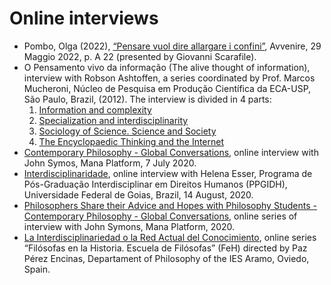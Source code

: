 # Online interviews

* Pombo, Olga (2022),  [“Pensare vuol dire allargare i confini”](https://www.avvenire.it/agora/pagine/pensare-vuol-dire-allargare-i-confini), Avvenire, 29 Maggio 2022, p. A 22 (presented by Giovanni Scarafile). 
*	O Pensamento vivo da informação (The alive thought of information), interview with Robson Ashtoffen, a series coordinated by Prof. Marcos Mucheroni, Núcleo de Pesquisa em Produção Científica da ECA-USP, São Paulo, Brazil, (2012).  The interview is divided in 4 parts: 
     1.	[Information and complexity](https://www.youtube.com/watch?v=hpncNUeEVYE&feature=plcp)
     2.	[Specialization and interdisciplinarity](https://www.youtube.com/watch?v=ExyaET0GuVg)
     3.	[Sociology of Science. Science and Society](https://www.youtube.com/watch?v=Ua2vMtqdgW8)
     4.	[The Encyclopaedic Thinking and the Internet](https://www.youtube.com/watch?v=bLyV4bwh8sM)
*	[Contemporary Philosophy - Global Conversations](https://www.youtube.com/watch?v=oOZaGbF3aLs&feature=youtu.be), online interview with John Symos, Mana Platform, 7 July 2020.
* [Interdisciplinaridade](https://www.youtube.com/watch?v=HJdyKZbsZes), online interview with Helena Esser, Programa de Pós-Graduação Interdisciplinar em Direitos Humanos (PPGIDH), Universidade Federal de Goias, Brazil, 14 August, 2020. 
* [Philosophers Share their Advice and Hopes with Philosophy Students - Contemporary Philosophy - Global Conversations](https://www.youtube.com/watch?v=GKzPtLdQMBM), online series of interview with John Symons, Mana Platform, 2020.
* [La Interdisciplinariedad o la Red Actual del Conocimiento](https://www.youtube.com/watch?v=zWHHvijaJ1I), online series  “Filósofas en la Historia. Escuela de Filósofas” (FeH) directed by Paz Pérez Encinas, Departament of Philosophy of the IES Aramo, Oviedo, Spain.
